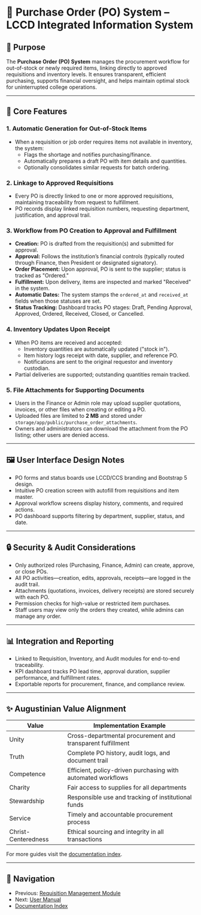# 🧾 Purchase Order (PO) System – LCCD Integrated Information System

## 🎯 Purpose

The **Purchase Order (PO) System** manages the procurement workflow for out-of-stock or newly required items, linking directly to approved requisitions and inventory levels. It ensures transparent, efficient purchasing, supports financial oversight, and helps maintain optimal stock for uninterrupted college operations.

---

## 🧩 Core Features

### 1. Automatic Generation for Out-of-Stock Items
- When a requisition or job order requires items not available in inventory, the system:
  - Flags the shortage and notifies purchasing/finance.
  - Automatically prepares a draft PO with item details and quantities.
  - Optionally consolidates similar requests for batch ordering.

### 2. Linkage to Approved Requisitions
- Every PO is directly linked to one or more approved requisitions, maintaining traceability from request to fulfillment.
- PO records display linked requisition numbers, requesting department, justification, and approval trail.

### 3. Workflow from PO Creation to Approval and Fulfillment
- **Creation:** PO is drafted from the requisition(s) and submitted for approval.
- **Approval:** Follows the institution’s financial controls (typically routed through Finance, then President or designated signatory).
- **Order Placement:** Upon approval, PO is sent to the supplier; status is tracked as "Ordered."
- **Fulfillment:** Upon delivery, items are inspected and marked "Received" in the system.
- **Automatic Dates:** The system stamps the `ordered_at` and `received_at` fields when those statuses are set.
- **Status Tracking:** Dashboard tracks PO stages: Draft, Pending Approval, Approved, Ordered, Received, Closed, or Cancelled.

### 4. Inventory Updates Upon Receipt
- When PO items are received and accepted:
  - Inventory quantities are automatically updated ("stock in").
  - Item history logs receipt with date, supplier, and reference PO.
  - Notifications are sent to the original requestor and inventory custodian.
- Partial deliveries are supported; outstanding quantities remain tracked.

### 5. File Attachments for Supporting Documents
- Users in the Finance or Admin role may upload supplier quotations, invoices, or other files when creating or editing a PO.
- Uploaded files are limited to **2&nbsp;MB** and stored under `storage/app/public/purchase_order_attachments`.
- Owners and administrators can download the attachment from the PO listing; other users are denied access.

---

## 🖼️ User Interface Design Notes

- PO forms and status boards use LCCD/CCS branding and Bootstrap 5 design.
- Intuitive PO creation screen with autofill from requisitions and item master.
- Approval workflow screens display history, comments, and required actions.
- PO dashboard supports filtering by department, supplier, status, and date.

---

## 🔒 Security & Audit Considerations

- Only authorized roles (Purchasing, Finance, Admin) can create, approve, or close POs.
- All PO activities—creation, edits, approvals, receipts—are logged in the audit trail.
- Attachments (quotations, invoices, delivery receipts) are stored securely with each PO.
- Permission checks for high-value or restricted item purchases.
- Staff users may view only the orders they created, while admins can manage any order.

---

## 📊 Integration and Reporting

- Linked to Requisition, Inventory, and Audit modules for end-to-end traceability.
- KPI dashboard tracks PO lead time, approval duration, supplier performance, and fulfillment rates.
- Exportable reports for procurement, finance, and compliance review.

---

## ✨ Augustinian Value Alignment

| Value           | Implementation Example
|-----------------|---------------------------------------------------------------
| Unity           | Cross-departmental procurement and transparent fulfillment
| Truth           | Complete PO history, audit logs, and document trail
| Competence      | Efficient, policy-driven purchasing with automated workflows
| Charity         | Fair access to supplies for all departments
| Stewardship     | Responsible use and tracking of institutional funds
| Service         | Timely and accountable procurement process
| Christ-Centeredness | Ethical sourcing and integrity in all transactions

For more guides visit the [documentation index](README.md).

---

## 🚀 Navigation
- Previous: [Requisition Management Module](requisition-management-module.md)
- Next: [User Manual](user_manual.md)
- [Documentation Index](README.md)
